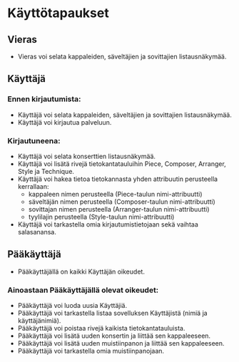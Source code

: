 # Käyttötapaukset

## Vieras

- Vieras voi selata kappaleiden, säveltäjien ja sovittajien listausnäkymää.

## Käyttäjä

### Ennen kirjautumista:

- Käyttäjä voi selata kappaleiden, säveltäjien ja sovittajien listausnäkymää.
- Käyttäjä voi kirjautua palveluun.

### Kirjautuneena:

- Käyttäjä voi selata konserttien listausnäkymää.
- Käyttäjä voi lisätä rivejä tietokantatauluihin Piece, Composer, Arranger, Style ja Technique.
- Käyttäjä voi hakea tietoa tietokannasta yhden attribuutin perusteella kerrallaan:
  * kappaleen nimen perusteella (Piece-taulun nimi-attribuutti)
  * säveltäjän nimen perusteella (Composer-taulun nimi-attribuutti)
  * sovittajan nimen perusteella (Arranger-taulun nimi-attribuutti)
  * tyylilajin perusteella (Style-taulun nimi-attribuutti)
- Käyttäjä voi tarkastella omia kirjautumistietojaan sekä vaihtaa salasanansa.

## Pääkäyttäjä

- Pääkäyttäjällä on kaikki Käyttäjän oikeudet.

### Ainoastaan Pääkäyttäjällä olevat oikeudet:

- Pääkäyttäjä voi luoda uusia Käyttäjiä.
- Pääkäyttäjä voi tarkastella listaa sovelluksen Käyttäjistä (nimiä ja käyttäjänimiä).
- Pääkäyttäjä voi poistaa rivejä kaikista tietokantatauluista.
- Pääkäyttäjä voi lisätä uuden konsertin ja liittää sen kappaleeseen.
- Pääkäyttäjä voi lisätä uuden muistiinpanon ja liittää sen kappaleeseen.
- Pääkäyttäjä voi tarkastella omia muistiinpanojaan.

